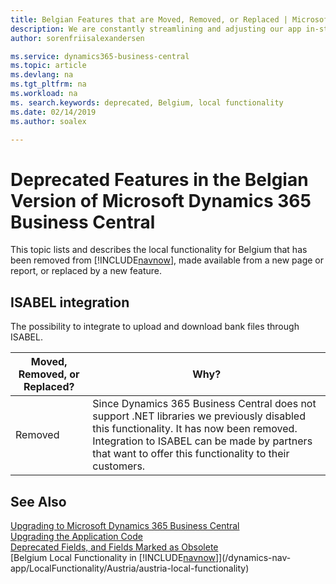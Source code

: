 ```yaml
---
title: Belgian Features that are Moved, Removed, or Replaced | Microsoft Docs
description: We are constantly streamlining and adjusting our app in-step with market developments. Read about the features for Belgium that we have moved, removed, or replaced.
author: sorenfriisalexandersen

ms.service: dynamics365-business-central
ms.topic: article
ms.devlang: na
ms.tgt_pltfrm: na
ms.workload: na
ms. search.keywords: deprecated, Belgium, local functionality
ms.date: 02/14/2019
ms.author: soalex

---
```


# Deprecated Features in the Belgian Version of Microsoft Dynamics 365 Business Central
This topic lists and describes the local functionality for Belgium that has been removed from [!INCLUDE[navnow](../developer/includes/navnow_md.md)], made available from a new page or report, or replaced by a new feature.

## ISABEL integration
The possibility to integrate to upload and download bank files through ISABEL.

|Moved, Removed, or Replaced?|Why?|
|----|----|
|Removed| Since Dynamics 365 Business Central does not support .NET libraries we previously disabled this functionality. It has now been removed. Integration to ISABEL can be made by partners that want to offer this functionality to their customers.

## See Also
[Upgrading to Microsoft Dynamics 365 Business Central](upgrading-to-business-central.md)  
[Upgrading the Application Code](upgrading-the-application-code.md)  
[Deprecated Fields, and Fields Marked as Obsolete](deprecated-fields.md)  
[Belgium Local Functionality in [!INCLUDE[navnow](../developer/includes/navnow_md.md)]](/dynamics-nav-app/LocalFunctionality/Austria/austria-local-functionality)  
